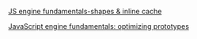 [JS engine fundamentals-shapes & inline cache](https://mathiasbynens.be/notes/shapes-ics)

[JavaScript engine fundamentals: optimizing prototypes](https://mathiasbynens.be/notes/prototypes)
